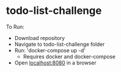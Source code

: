 # todo-list-challenge

To Run:<br>
  - Download repository
  - Navigate to todo-list-challenge folder
  - Run: 'docker-compose up -d'
    - Requires docker and docker-compose
  - Open [localhost:8080](http://localhost:8080/) in a browser
